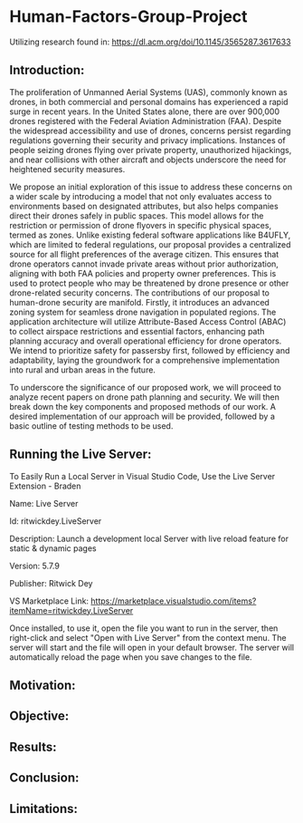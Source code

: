 # Human-Factors-Group-Project

Utilizing research found in: https://dl.acm.org/doi/10.1145/3565287.3617633

## Introduction: 

The proliferation of Unmanned Aerial Systems (UAS), commonly known as drones, in both commercial and personal domains has experienced a rapid surge in recent years. In the United States alone, there are over 900,000 drones registered with the Federal Aviation Administration (FAA). Despite the widespread accessibility and use of drones, concerns persist regarding regulations governing their security and privacy implications. Instances of people seizing drones flying over private property, unauthorized hijackings, and near collisions with other aircraft and objects underscore the need for heightened security measures. 

We propose an initial exploration of this issue to address these concerns on a wider scale by introducing a model that not only evaluates access to environments based on designated attributes, but also helps companies direct their drones safely in public spaces. This model allows for the restriction or permission of drone flyovers in specific physical spaces, termed as zones. Unlike existing federal software applications like B4UFLY, which are limited to federal regulations, our proposal provides a centralized source for all flight preferences of the average citizen. This ensures that drone operators cannot invade private areas without prior authorization, aligning with both FAA policies and property owner preferences. This is used to protect people who may be threatened by drone presence or other drone-related security concerns. The contributions of our proposal to human-drone security are manifold. Firstly, it introduces an advanced zoning system for seamless drone navigation in populated regions. The application architecture will utilize Attribute-Based Access Control (ABAC) to collect airspace restrictions and essential factors, enhancing path planning accuracy and overall operational efficiency for drone operators. We intend to prioritize safety for passersby first, followed by efficiency and adaptability, laying the groundwork for a comprehensive implementation into rural and urban areas in the future. 

To underscore the significance of our proposed work, we will proceed to analyze recent papers on drone path planning and security. We will then break down the key components and proposed methods of our work. A desired implementation of our approach will be provided, followed by a basic outline of testing methods to be used.  

## Running the Live Server:

To Easily Run a Local Server in Visual Studio Code, Use the Live Server Extension - Braden 

Name: Live Server

Id: ritwickdey.LiveServer

Description: Launch a development local Server with live reload feature for static & dynamic pages

Version: 5.7.9

Publisher: Ritwick Dey

VS Marketplace Link: https://marketplace.visualstudio.com/items?itemName=ritwickdey.LiveServer


Once installed, to use it, open the file you want to run in the server, then right-click and select "Open with Live Server" from the context menu. 
The server will start and the file will open in your default browser. 
The server will automatically reload the page when you save changes to the file.

## Motivation:

## Objective:

## Results:

## Conclusion:

## Limitations:

